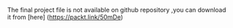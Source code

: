 The  final project file is not available on github repository ,you can download it from [here] (https://packt.link/50mDe)
